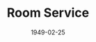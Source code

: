 ---
title: Room Service
date: 1949-02-25
opening_date: 1949-02-25
closing_date: 1949-03-04
layout: productions
playbill:
Theatre: Theatre Jacksonville
Venue: Little Theatre
cast:
- Bank Messenger: Harvard Eubanks, Jr.
- Dr. Glass: Elmo Lehman
- Faker Englund: Alfre Seitner
- Hilda Manney: Alice Masters
- Simon Jenkins: Don Heebner
- Christine Marlowe: Doris Leonard
- Harry Binion: George Durney
- Leo Davis: Jack Harrell
- Joseph Gribble: Jay Harder
- Paul E. Geisenhof: Paul E. Geisenhof
- Senator Blake: Peter W. Hutcheson
- Gregory Wagner: Raymond C. Winstead
- Timothy Hogarth: Roland Kennedy
- Sasha Smirnoff: Walter R. Churchill
- Gordon Miller: William Baxter
crew:
- Set Design: Duke LeBrun
- Stage Manager: Suzanne Kahr
- Assistant Stage Manager: June Stoy
- Scene painting and construction:
  - A.P. Simpson
  - Alice Ahern
  - David Salter
  - Ed Keisling
  - Karen O'Shaughnessy
  - Robert Naugle
  - Vonnie Patton
- Costume assistant:
  - Ann Frankenberg
  - Karen O'Shaughnessy
  - Polly Clendenning
- Make-up assistant:
  - Betty June Mizelle
  - Elmo Lehman
  - Louise Elkins
  - Shirley Cadle
- Lighting controls: Natalie Clarke
- Property Chairman: Laurel Barton
- Property Assistant:
  - Frances Dixon
  - Margaret Lafferty
  - Natalie Clarke
  - Neel Witschen
  - Retta Wilson
  - Vonnie Patton
- Curtain: Harvard Eubanks, Jr.
understudies:
orchestra:
---